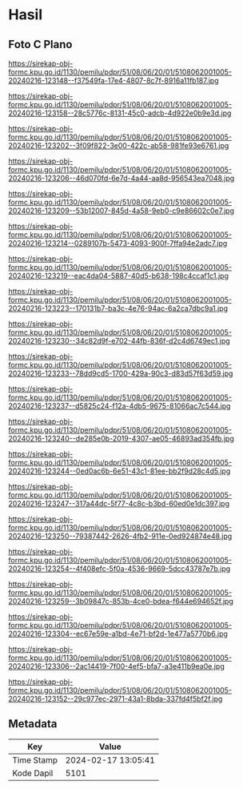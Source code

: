 # Hasil

## Foto C Plano

https://sirekap-obj-formc.kpu.go.id/1130/pemilu/pdpr/51/08/06/20/01/5108062001005-20240216-123148--f37549fa-17e4-4807-8c7f-8916a11fb187.jpg

https://sirekap-obj-formc.kpu.go.id/1130/pemilu/pdpr/51/08/06/20/01/5108062001005-20240216-123158--28c5776c-8131-45c0-adcb-4d922e0b9e3d.jpg

https://sirekap-obj-formc.kpu.go.id/1130/pemilu/pdpr/51/08/06/20/01/5108062001005-20240216-123202--3f09f822-3e00-422c-ab58-981fe93e6761.jpg

https://sirekap-obj-formc.kpu.go.id/1130/pemilu/pdpr/51/08/06/20/01/5108062001005-20240216-123206--46d070fd-6e7d-4a44-aa8d-956543ea7048.jpg

https://sirekap-obj-formc.kpu.go.id/1130/pemilu/pdpr/51/08/06/20/01/5108062001005-20240216-123209--53b12007-845d-4a58-9eb0-c9e86602c0e7.jpg

https://sirekap-obj-formc.kpu.go.id/1130/pemilu/pdpr/51/08/06/20/01/5108062001005-20240216-123214--0289107b-5473-4093-900f-7ffa94e2adc7.jpg

https://sirekap-obj-formc.kpu.go.id/1130/pemilu/pdpr/51/08/06/20/01/5108062001005-20240216-123219--eac4da04-5887-40d5-b638-198c4ccaf1c1.jpg

https://sirekap-obj-formc.kpu.go.id/1130/pemilu/pdpr/51/08/06/20/01/5108062001005-20240216-123223--170131b7-ba3c-4e76-94ac-6a2ca7dbc9a1.jpg

https://sirekap-obj-formc.kpu.go.id/1130/pemilu/pdpr/51/08/06/20/01/5108062001005-20240216-123230--34c82d9f-e702-44fb-836f-d2c4d6749ec1.jpg

https://sirekap-obj-formc.kpu.go.id/1130/pemilu/pdpr/51/08/06/20/01/5108062001005-20240216-123233--78dd9cd5-1700-429a-90c3-d83d57f63d59.jpg

https://sirekap-obj-formc.kpu.go.id/1130/pemilu/pdpr/51/08/06/20/01/5108062001005-20240216-123237--d5825c24-f12a-4db5-9675-81066ac7c544.jpg

https://sirekap-obj-formc.kpu.go.id/1130/pemilu/pdpr/51/08/06/20/01/5108062001005-20240216-123240--de285e0b-2019-4307-ae05-46893ad354fb.jpg

https://sirekap-obj-formc.kpu.go.id/1130/pemilu/pdpr/51/08/06/20/01/5108062001005-20240216-123244--0ed0ac6b-6e51-43c1-81ee-bb2f9d28c4d5.jpg

https://sirekap-obj-formc.kpu.go.id/1130/pemilu/pdpr/51/08/06/20/01/5108062001005-20240216-123247--317a44dc-5f77-4c8c-b3bd-60ed0e1dc397.jpg

https://sirekap-obj-formc.kpu.go.id/1130/pemilu/pdpr/51/08/06/20/01/5108062001005-20240216-123250--79387442-2626-4fb2-911e-0ed924874e48.jpg

https://sirekap-obj-formc.kpu.go.id/1130/pemilu/pdpr/51/08/06/20/01/5108062001005-20240216-123254--4f408efc-5f0a-4536-9669-5dcc43787e7b.jpg

https://sirekap-obj-formc.kpu.go.id/1130/pemilu/pdpr/51/08/06/20/01/5108062001005-20240216-123259--3b09847c-853b-4ce0-bdea-f644e694652f.jpg

https://sirekap-obj-formc.kpu.go.id/1130/pemilu/pdpr/51/08/06/20/01/5108062001005-20240216-123304--ec67e59e-a1bd-4e71-bf2d-1e477a5770b6.jpg

https://sirekap-obj-formc.kpu.go.id/1130/pemilu/pdpr/51/08/06/20/01/5108062001005-20240216-123306--2ac14419-7f00-4ef5-bfa7-a3e411b9ea0e.jpg

https://sirekap-obj-formc.kpu.go.id/1130/pemilu/pdpr/51/08/06/20/01/5108062001005-20240216-123152--29c977ec-2971-43a1-8bda-337fd4f5bf2f.jpg


## Metadata

| Key        | Value               |
| ---------- | ------------------- |
| Time Stamp | 2024-02-17 13:05:41 |
| Kode Dapil | 5101                |



